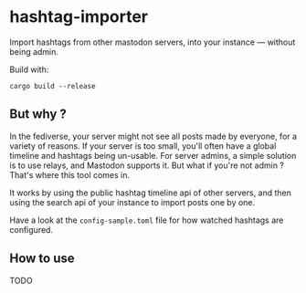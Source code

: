 # hashtag-importer

Import hashtags from other mastodon servers, into your instance — without being admin.

Build with:
```
cargo build --release
```

## But why ?

In the fediverse, your server might not see all posts made by everyone, for a variety of reasons. If your server is too small, you'll often have a global timeline and hashtags being un-usable. For server admins, a simple solution is to use relays, and Mastodon supports it. But what if you're not admin ? That's where this tool comes in.

It works by using the public hashtag timeline api of other servers, and then using the search api of your instance to import posts one by one.

Have a look at the `config-sample.toml` file for how watched hashtags are configured.


## How to use

TODO
